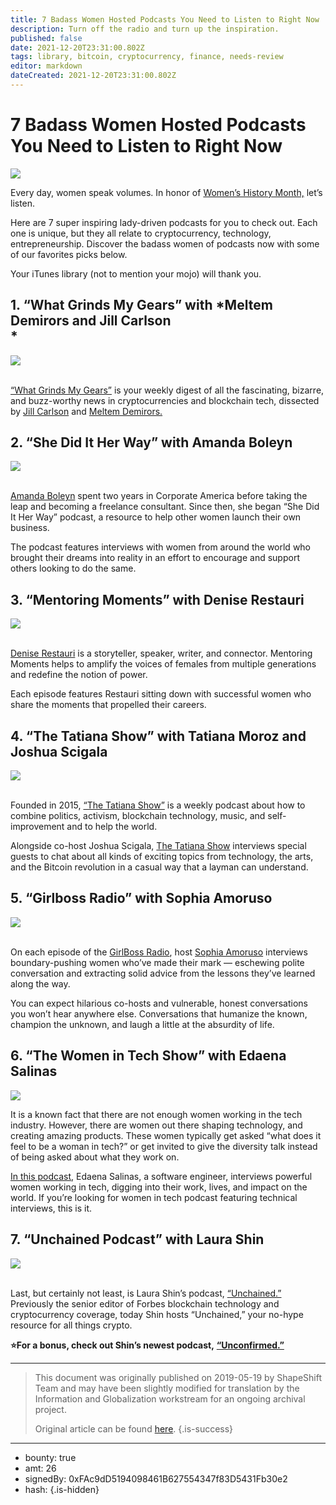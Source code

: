 ```yaml
---
title: 7 Badass Women Hosted Podcasts You Need to Listen to Right Now
description: Turn off the radio and turn up the inspiration.
published: false
date: 2021-12-20T23:31:00.802Z
tags: library, bitcoin, cryptocurrency, finance, needs-review
editor: markdown
dateCreated: 2021-12-20T23:31:00.802Z
---
```


# 7 Badass Women Hosted Podcasts You Need to Listen to Right Now

![](https://assets.website-files.com/5e9a09610b7dce71f87f7f17/5e9fe6db33a17be0d8b028e6_0_hivQyVPpjTOWk9jH.jpeg)

Every day, women speak volumes. In honor of [Women’s History Month,](https://womenshistorymonth.gov/) let’s listen.

Here are 7 super inspiring lady-driven podcasts for you to check out. Each one is unique, but they all relate to cryptocurrency, technology, entrepreneurship. Discover the badass women of podcasts now with some of our favorites picks below.

Your iTunes library (not to mention your mojo) will thank you.<br/> 

## 1. “What Grinds My Gears” with *Meltem Demirors and Jill Carlson<br/> *

![](https://assets.website-files.com/5e9a09610b7dce71f87f7f17/5e9fe712df8913a3db9f2ddd_1*ou-xqHkx26PfhJXRIbtkdg.jpeg)

[<br/>“What Grinds My Gears”](https://www.blockworksgroup.io/podcasts/what-grinds-my-gears) is your weekly digest of all the fascinating, bizarre, and buzz-worthy news in cryptocurrencies and blockchain tech, dissected by [Jill Carlson](https://twitter.com/_jillruth) and [Meltem Demirors.<br/> ](http://shapeshift.io/downtherabbithole/?utm_source=medium&utm_medium=medium_page&utm_campaign=down_the_rabbit_hole)

## 2. “She Did It Her Way” with Amanda Boleyn<br/> 

![](https://assets.website-files.com/5e9a09610b7dce71f87f7f17/5e9fe713df891304a89f2dde_1*Lq1EC0HEVeGqmOhUQr3BRw.jpeg)

[<br/>Amanda Boleyn](http://shediditherwaypodcast.com/interviews?category=Motivation) spent two years in Corporate America before taking the leap and becoming a freelance consultant. Since then, she began “She Did It Her Way” podcast, a resource to help other women launch their own business.

The podcast features interviews with women from around the world who brought their dreams into reality in an effort to encourage and support others looking to do the same.

## **3. “Mentoring Moments” with Denise Restauri**

![](https://assets.website-files.com/5e9a09610b7dce71f87f7f17/5e9fe7138ab64d4f4fdefdf4_1*Cz_Fz7Xy9Eexzxk__xeMjg.jpeg)

[<br/>Denise Restauri](https://twitter.com/search?q=denise%20Restauri&src=typd) is a storyteller, speaker, writer, and connector. Mentoring Moments helps to amplify the voices of females from multiple generations and redefine the notion of power.

Each episode features Restauri sitting down with successful women who share the moments that propelled their careers.

## 4. “The Tatiana Show” with Tatiana Moroz and Joshua Scigala

![](https://assets.website-files.com/5e9a09610b7dce71f87f7f17/5e9fe713a674bf6108f6b3b7_1*qrFPrq6R1RYLPgXyFNgUkw.png)

<br/>Founded in 2015, [“The Tatiana Show”](https://thetatianashow.com/) is a weekly podcast about how to combine politics, activism, blockchain technology, music, and self-improvement and to help the world.

Alongside co-host Joshua Scigala, [The Tatiana Show](http://www.shapeshift.io/downtherabbithole) interviews special guests to chat about all kinds of exciting topics from technology, the arts, and the Bitcoin revolution in a casual way that a layman can understand.

## 5. “Girlboss Radio” with Sophia Amoruso<br/> 

![](https://assets.website-files.com/5e9a09610b7dce71f87f7f17/5e9fe7135e97b619d45d641b_1*xnxdglonJFd14s_m-dm96A.jpeg)

<br/>On each episode of the [GirlBoss Radio](https://itunes.apple.com/us/podcast/girlboss-radio-with-sophia-amoruso/id1041122387?mt=2), host [Sophia Amoruso](https://twitter.com/sophiaamoruso) interviews boundary-pushing women who’ve made their mark — eschewing polite conversation and extracting solid advice from the lessons they’ve learned along the way.

You can expect hilarious co-hosts and vulnerable, honest conversations you won’t hear anywhere else. Conversations that humanize the known, champion the unknown, and laugh a little at the absurdity of life.

## 6. “The Women in Tech Show” with Edaena Salinas<br/> 

![](https://assets.website-files.com/5e9a09610b7dce71f87f7f17/5e9fe71333a17b410bb06072_1*0qd37_U377RBJvWUmgkXEg.png)

It is a known fact that there are not enough women working in the tech industry. However, there are women out there shaping technology, and creating amazing products. These women typically get asked “what does it feel to be a woman in tech?” or get invited to give the diversity talk instead of being asked about what they work on.

[In this podcast](https://thewomenintechshow.com/), Edaena Salinas, a software engineer, interviews powerful women working in tech, digging into their work, lives, and impact on the world. If you’re looking for women in tech podcast featuring technical interviews, this is it.

## 7. “Unchained Podcast” with Laura Shin<br/> 

![](https://assets.website-files.com/5e9a09610b7dce71f87f7f17/5e9fe7135a41a64154fe73f5_1*bla1jqNsssGazu3oxeDpJA.jpeg)

<br/>Last, but certainly not least, is Laura Shin’s podcast, [“Unchained.”](https://unchainedpodcast.com/) Previously the senior editor of Forbes blockchain technology and cryptocurrency coverage, today Shin hosts “Unchained,” your no-hype resource for all things crypto.

**⭐️For a bonus, check out Shin’s newest podcast,** [**“Unconfirmed.”**](https://unconfirmed.libsyn.com/)

---

> This document was originally published on 2019-05-19 by ShapeShift Team and may have been slightly modified for translation by the Information and Globalization workstream for an ongoing archival project.
>
> Original article can be found [here](https://shapeshift.com/library/7-badass-women-hosted-podcasts-you-need-to-listen-to-right-now).
{.is-success}

---

- bounty: true
- amt: 26
- signedBy: 0xFAc9dD5194098461B627554347f83D5431Fb30e2
- hash: 
{.is-hidden}